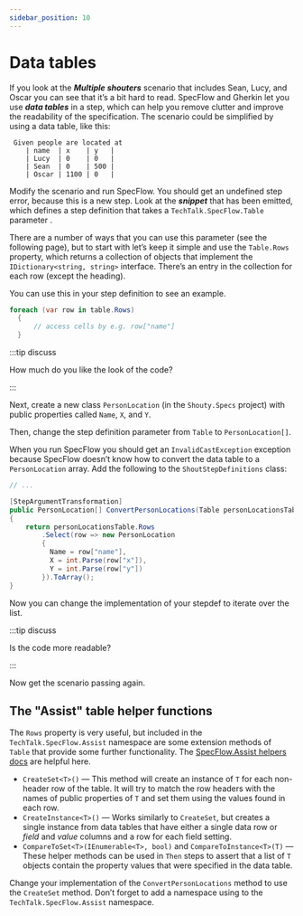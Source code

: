 ```yaml
---
sidebar_position: 10
---
```


# Data tables

If you look at the **_Multiple shouters_** scenario that includes Sean, Lucy, and Oscar you can see that it’s a bit hard to read. SpecFlow and Gherkin let you use **_data tables_** in a step, which can help you remove clutter and improve the readability of the specification. The scenario could be simplified by using a data table, like this:

```gherkin
 Given people are located at
    | name  | x    | y   |
    | Lucy  | 0    | 0   |
    | Sean  | 0    | 500 |
    | Oscar | 1100 | 0   |
```

Modify the scenario and run SpecFlow. You should get an undefined step error, because this is a new step. Look at the **_snippet_** that has been emitted, which defines a step definition that takes a `TechTalk.SpecFlow.Table` parameter .

There are a number of ways that you can use this parameter (see the following page), but to start with let’s keep it simple and use the `Table.Rows` property, which returns a collection of objects that implement the `IDictionary<string, string>` interface. There’s an entry in the collection for each row (except the heading).

You can use this in your step definition to see an example.

```csharp
foreach (var row in table.Rows)
  {
      // access cells by e.g. row["name"]
  }
```

:::tip discuss

How much do you like the look of the code?

:::

Next, create a new class `PersonLocation` (in the `Shouty.Specs` project) with public properties called
`Name`, `X`, and `Y`.

Then, change the step definition parameter from `Table` to `PersonLocation[]`.

When you run SpecFlow you should get an `InvalidCastException` exception because SpecFlow doesn’t know how to convert the data table to a `PersonLocation` array. Add the following to the `ShoutStepDefinitions` class:

```csharp title="ShoutStepDefinitions.cs"
// ...

[StepArgumentTransformation]
public PersonLocation[] ConvertPersonLocations(Table personLocationsTable)
{
    return personLocationsTable.Rows
        .Select(row => new PersonLocation
        {
          Name = row["name"],
          X = int.Parse(row["x"]),
          Y = int.Parse(row["y"])
        }).ToArray();
}
```

Now you can change the implementation of your stepdef to iterate over the list.

:::tip discuss

Is the code more readable?

:::

Now get the scenario passing again.

## The "Assist" table helper functions

The `Rows` property is very useful, but included in the `TechTalk.SpecFlow.Assist` namespace are some extension methods of `Table` that provide some further functionality. The [SpecFlow.Assist helpers docs](https://docs.specflow.org/projects/specflow/en/latest/Bindings/SpecFlow-Assist-Helpers.html) are helpful here.

- `CreateSet<T>()` — This method will create an instance of `T` for each non-header row of the table. It will try to match the row headers with the names of public properties of `T` and set them using the values found in each row.
- `CreateInstance<T>()` — Works similarly to `CreateSet`, but creates a single instance from data tables that have either a single data row or _field_ and _value_ columns and a row for each field setting.
- `CompareToSet<T>(IEnumerable<T>, bool)` and `CompareToInstance<T>(T)` — These helper methods can be used in `Then` steps to assert that a list of `T` objects contain the property values that were specified in the data table.

Change your implementation of the `ConvertPersonLocations` method to use the `CreateSet` method. Don’t forget to add a namespace using to the `TechTalk.SpecFlow.Assist` namespace.
